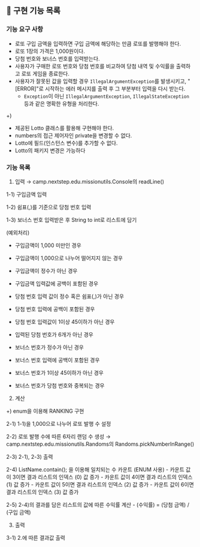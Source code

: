 ## 🚀 구현 기능 목록
### 기능 요구 사항
- 로또 구입 금액을 입력하면 구입 금액에 해당하는 만큼 로또를 발행해야 한다.
- 로또 1장의 가격은 1,000원이다.
- 당첨 번호와 보너스 번호를 입력받는다.
- 사용자가 구매한 로또 번호와 당첨 번호를 비교하여 당첨 내역 및 수익률을 출력하고 로또 게임을 종료한다.
- 사용자가 잘못된 값을 입력할 경우 `IllegalArgumentException`를 발생시키고, "[ERROR]"로 시작하는 에러 메시지를 출력 후 그 부분부터 입력을 다시 받는다.
    - `Exception`이 아닌 `IllegalArgumentException`, `IllegalStateException` 등과 같은 명확한 유형을 처리한다.

+)
- 제공된 Lotto 클래스를 활용해 구현해야 한다.
- numbers의 접근 제어자인 private을 변경할 수 없다.
- Lotto에 필드(인스턴스 변수)를 추가할 수 없다.
- Lotto의 패키지 변경은 가능하다

### 기능 목록
1. 입력 → camp.nextstep.edu.missionutils.Console의 readLine()

1-1) 구입금액 입력

1-2) 쉼표(,)를 기준으로 당첨 번호 입력

1-3) 보너스 번호 입력받은 후 String to int로 리스트에 담기

(예외처리)

- 구입금액이 1,000 미만인 경우
- 구입금액이 1,000으로 나누어 떨어지지 않는 경우
- 구입금액이 정수가 아닌 경우
- 구입금액 입력값에 공백이 포함된 경우

- 당첨 번호 입력 값이 정수 혹은 쉼표(,)가 아닌 경우
- 당첨 번호 입력에 공백이 포함된 경우
- 당첨 번호 입력값이 1이상 45이하가 아닌 경우
- 입력된 당첨 번호가 6개가 아닌 경우

- 보너스 번호가 정수가 아닌 경우
- 보너스 번호 입력에 공백이 포함된 경우
- 보너스 번호가 1이상 45이하가 아닌 경우
- 보너스 번호가 당첨 번호와 중복되는 경우

2. 계산

+) enum을 이용해 RANKING 구현

2-1) 1-1)을 1,000으로 나누어 로또 발행 수 설정

2-2) 로또 발행 수에 따른 6자리 랜덤 수 생성 → camp.nextstep.edu.missionutils.Randoms의 Randoms.pickNumberInRange()

2-3) 2-1), 2-3) 출력

2-4) ListName.contain(); 을 이용해 일치되는 수 카운트 (ENUM 사용)
    - 카운트 값이 3이면 결과 리스트의 인덱스 (0) 값 증가
    - 카운트 값이 4이면 결과 리스트의 인덱스 (1) 값 증가
    - 카운트 값이 5이면 결과 리스트의 인덱스 (2) 값 증가
    - 카운트 값이 6이면 결과 리스트의 인덱스 (3) 값 증가
    
2-5) 2-4)의 결과를 담은 리스트의 값에 따른 수익률 계산
    - (수익률) = (당첨 금액) / (구입 금액)

3. 출력

3-1) 2.에 따른 결과값 출력